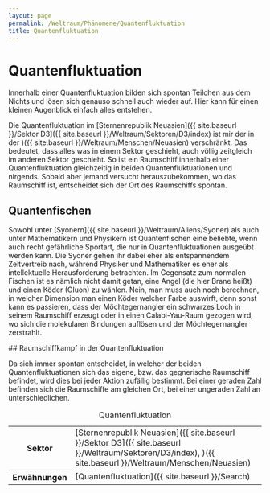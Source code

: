```yaml
---
layout: page
permalink: /Weltraum/Phänomene/Quantenfluktuation
title: Quantenfluktuation
---
```



# Quantenfluktuation


Innerhalb einer Quantenfluktuation bilden sich spontan Teilchen aus dem Nichts und lösen sich genauso schnell auch wieder auf. Hier kann für einen kleinen Augenblick einfach alles entstehen.

Die Quantenfluktuation im [Sternenrepublik Neuasien]({{ site.baseurl }}/Sektor D3]({{ site.baseurl }}/Weltraum/Sektoren/D3/index) ist mir der in der )({{ site.baseurl }}/Weltraum/Menschen/Neuasien) verschränkt. Das bedeutet, dass alles was in einem Sektor geschieht, auch völlig zeitgleich im anderen Sektor geschieht. So ist ein Raumschiff innerhalb einer Quantenfluktuation gleichzeitig in beiden Quantenfluktuationen und nirgends. Sobald aber jemand versucht herauszubekommen, wo das Raumschiff ist, entscheidet sich der Ort des Raumschiffs spontan.

## Quantenfischen

Sowohl unter [Syonern]({{ site.baseurl }}/Weltraum/Aliens/Syoner) als auch unter Mathematikern und Physikern ist Quantenfischen eine beliebte, wenn auch recht gefährliche Sportart, die nur in Quantenfluktuationen ausgeübt werden kann. Die Syoner gehen ihr dabei eher als entspannendem Zeitvertreib nach, während Physiker und Mathematiker es eher als intellektuelle Herausforderung betrachten. Im Gegensatz zum normalen Fischen ist es nämlich nicht damit getan, eine Angel (die hier Brane heißt) und einen Köder (Gluon) zu wählen. Nein, man muss auch noch berechnen, in welcher Dimension man einen Köder welcher Farbe auswirft, denn sonst kann es passieren, dass der Möchtegernangler ein schwarzes Loch in seinem Raumschiff erzeugt oder in einen Calabi-Yau-Raum gezogen wird, wo sich die molekularen Bindungen auflösen und der Möchtegernangler zerstrahlt.

<div class="hinweis">
## Raumschiffkampf in der Quantenfluktuation

Da sich immer spontan entscheidet, in welcher der beiden Quantenfluktuationen sich das eigene, bzw. das gegnerische Raumschiff befindet, wird dies bei jeder Aktion zufällig bestimmt. Bei einer geraden Zahl befinden sich die Raumschiffe am gleichen Ort, bei einer ungeraden Zahl an unterschiedlichen.

</div>

<aside>
<table data-type="phaenomen">
<caption>Quantenfluktuation</caption>
<tbody>
<tr><th>Sektor</th><td>[Sternenrepublik Neuasien]({{ site.baseurl }}/Sektor D3]({{ site.baseurl }}/Weltraum/Sektoren/D3/index), )({{ site.baseurl }}/Weltraum/Menschen/Neuasien)</td></tr>
<tr><th>Erwähnungen</th><td>[Quantenfluktuation]({{ site.baseurl }}/Search)</td></tr>
</tbody>
</table>
</aside>

